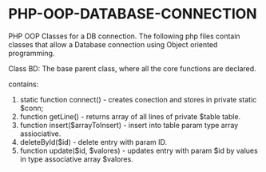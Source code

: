 # PHP-OOP-DATABASE-CONNECTION
PHP OOP Classes for a DB connection.
The following php files contain classes that allow a Database connection using Object oriented programming.


Class BD:
The base parent class, where all the core functions are declared.

contains:
1. static function connect() - creates conection and stores in private static $conn;
2. function getLine() - returns array of all lines of private $table table.
3. function insert($arrayToInsert) - insert into table param type array assiociative.
4. deleteById($id) - delete entry with param ID.
5. function update($id, $valores) - updates entry with param $id by values in type associative array $valores.

